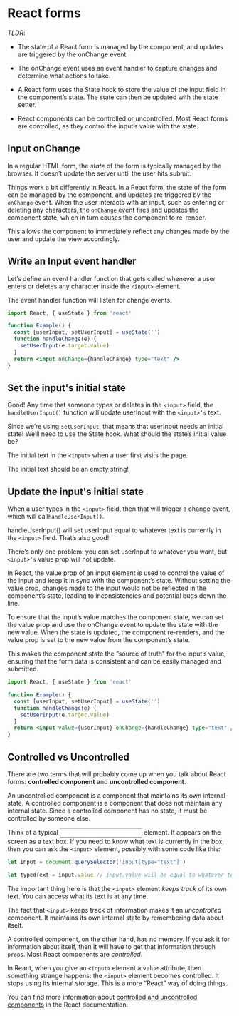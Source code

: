 # React forms

_TLDR_:

- The state of a React form is managed by the component, and updates are triggered by the onChange event.
- The onChange event uses an event handler to capture changes and determine what actions to take.

- A React form uses the State hook to store the value of the input field in the component’s state. The state can then be updated with the state setter.

- React components can be controlled or uncontrolled. Most React forms are controlled, as they control the input’s value with the state.

## Input onChange

In a regular HTML form, the _state_ of the form is typically managed by the browser. It doesn’t update the server until the user hits submit.

Things work a bit differently in React. In a React form, the state of the form can be managed by the component, and updates are triggered by the `onChange` event. When the user interacts with an input, such as entering or deleting any characters, the `onChange` event fires and updates the component state, which in turn causes the component to re-render.

This allows the component to immediately reflect any changes made by the user and update the view accordingly.

## Write an Input event handler

Let’s define an event handler function that gets called whenever a user enters or deletes any character inside the `<input>` element.

The event handler function will listen for change events.

```jsx
import React, { useState } from 'react'

function Example() {
  const [userInput, setUserInput] = useState('')
  function handleChange(e) {
    setUserInput(e.target.value)
  }
  return <input onChange={handleChange} type="text" />
}
```

## Set the input's initial state

Good! Any time that someone types or deletes in the `<input>` field, the `handleUserInput()` function will update userInput with the `<input>‘s` text.

Since we’re using `setUserInput`, that means that userInput needs an initial state! We’ll need to use the State hook. What should the state’s initial value be?

The initial text in the `<input>` when a user first visits the page.

The initial text should be an empty string!

## Update the input's initial state

When a user types in the `<input>` field, then that will trigger a change event, which will call`handleUserInput()`.

handleUserInput() will set userInput equal to whatever text is currently in the `<input>` field. That’s also good!

There’s only one problem: you can set userInput to whatever you want, but `<input>‘s` value prop will not update.

In React, the value prop of an input element is used to control the value of the input and keep it in sync with the component’s state.
Without setting the value prop, changes made to the input would not be reflected in the component’s state, leading to inconsistencies and potential bugs down the line.

To ensure that the input’s value matches the component state, we can set the value prop and use the onChange event to update the state with the new value. When the state is updated, the component re-renders, and the value prop is set to the new value from the component’s state.

This makes the component state the “source of truth” for the input’s value, ensuring that the form data is consistent and can be easily managed and submitted.

```jsx
import React, { useState } from 'react'

function Example() {
  const [userInput, setUserInput] = useState('')
  function handleChange(e) {
    setUserInput(e.target.value)
  }
  return <input value={userInput} onChange={handleChange} type="text" />
}
```

## Controlled vs Uncontrolled

There are two terms that will probably come up when you talk about React forms: **controlled component** and **uncontrolled component**.

An uncontrolled component is a component that maintains its own internal state. A controlled component is a component that does not maintain any internal state. Since a controlled component has no state, it must be controlled by someone else.

Think of a typical <input type='text' /> element. It appears on the screen as a text box. If you need to know what text is currently in the box, then you can ask the `<input>` element, possibly with some code like this:

```js
let input = document.querySelector('input[type="text"]')

let typedText = input.value // input.value will be equal to whatever text is currently in the text box.
```

The important thing here is that the `<input>` element _keeps track_ of its own text. You can access what its text is at any time.

The fact that `<input>` keeps track of information makes it an _uncontrolled_ component. It maintains its own internal state by remembering data about itself.

A controlled component, on the other hand, has no memory. If you ask it for information about itself, then it will have to get that information through `props`. Most React components are _controlled_.

In React, when you give an `<input>` element a value attribute, then something strange happens: the `<input>` element becomes controlled. It stops using its internal storage. This is a more “React” way of doing things.

You can find more information about [controlled and uncontrolled components](https://react.dev/learn/sharing-state-between-components#controlled-and-uncontrolled-components) in the React documentation.
